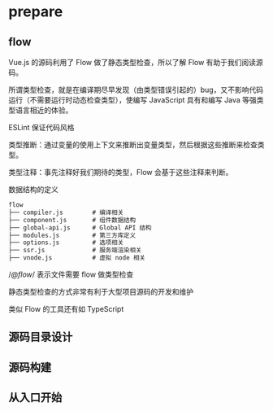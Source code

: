 # prepare

## flow

Vue.js 的源码利用了 Flow 做了静态类型检查，所以了解 Flow 有助于我们阅读源码。

所谓类型检查，就是在编译期尽早发现（由类型错误引起的）bug，又不影响代码运行（不需要运行时动态检查类型），使编写 JavaScript 具有和编写 Java 等强类型语言相近的体验。

ESLint 保证代码风格

类型推断：通过变量的使用上下文来推断出变量类型，然后根据这些推断来检查类型。

类型注释：事先注释好我们期待的类型，Flow 会基于这些注释来判断。

数据结构的定义

```txt
flow
├── compiler.js        # 编译相关
├── component.js       # 组件数据结构
├── global-api.js      # Global API 结构
├── modules.js         # 第三方库定义
├── options.js         # 选项相关
├── ssr.js             # 服务端渲染相关
├── vnode.js           # 虚拟 node 相关
```

/*@flow*/
表示文件需要 flow 做类型检查

静态类型检查的方式非常有利于大型项目源码的开发和维护

类似 Flow 的工具还有如 TypeScript

## 源码目录设计

## 源码构建

## 从入口开始
